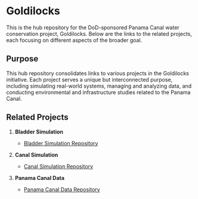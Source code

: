 # Goldilocks

This is the hub repository for the DoD-sponsored Panama Canal water conservation project, Goldilocks. Below are the links to the related projects, each focusing on different aspects of the broader goal.

## Purpose

This hub repository consolidates links to various projects in the Goldilocks initiative. Each project serves a unique but interconnected purpose, including simulating real-world systems, managing and analyzing data, and conducting environmental and infrastructure studies related to the Panama Canal.

## Related Projects

1. **Bladder Simulation**  
   - [Bladder Simulation Repository](https://github.com/jleto6/bladder-sim)

2. **Canal Simulation**  
   - [Canal Simulation Repository](https://github.com/jleto6/canal-sim)

3. **Panama Canal Data**  
   - [Panama Canal Data Repository](https://github.com/jleto6/panama-canal-data)

